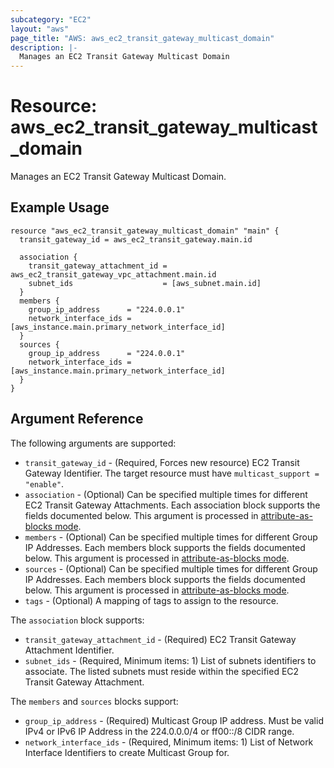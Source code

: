 ```yaml
---
subcategory: "EC2"
layout: "aws"
page_title: "AWS: aws_ec2_transit_gateway_multicast_domain"
description: |-
  Manages an EC2 Transit Gateway Multicast Domain
---
```


# Resource: aws_ec2_transit_gateway_multicast_domain

Manages an EC2 Transit Gateway Multicast Domain.

## Example Usage

```hcl
resource "aws_ec2_transit_gateway_multicast_domain" "main" {
  transit_gateway_id = aws_ec2_transit_gateway.main.id
  
  association {
    transit_gateway_attachment_id = aws_ec2_transit_gateway_vpc_attachment.main.id
    subnet_ids                    = [aws_subnet.main.id]
  }
  members {
    group_ip_address      = "224.0.0.1"
    network_interface_ids = [aws_instance.main.primary_network_interface_id]
  }
  sources {
    group_ip_address      = "224.0.0.1"
    network_interface_ids = [aws_instance.main.primary_network_interface_id]
  }
}
```

## Argument Reference

The following arguments are supported:

* `transit_gateway_id` - (Required, Forces new resource) EC2 Transit Gateway Identifier. The target resource must have 
    `multicast_support = "enable"`.
* `association` - (Optional) Can be specified multiple times for different EC2 Transit Gateway Attachments. Each 
    association block supports the fields documented below. This argument is processed in 
    [attribute-as-blocks mode](/docs/configuration/attr-as-blocks.html).
* `members` - (Optional) Can be specified multiple times for different Group IP Addresses. Each members block supports 
    the fields documented below. This argument is processed in 
    [attribute-as-blocks mode](/docs/configuration/attr-as-blocks.html).
* `sources` - (Optional) Can be specified multiple times for different Group IP Addresses. Each members block supports 
    the fields documented below. This argument is processed in 
    [attribute-as-blocks mode](/docs/configuration/attr-as-blocks.html).
* `tags` - (Optional) A mapping of tags to assign to the resource.

The `association` block supports:

* `transit_gateway_attachment_id` - (Required) EC2 Transit Gateway Attachment Identifier.
* `subnet_ids` - (Required, Minimum items: 1) List of subnets identifiers to associate. The listed subnets must reside
    within the specified EC2 Transit Gateway Attachment.

The `members` and `sources` blocks support:

* `group_ip_address` - (Required) Multicast Group IP address. Must be valid IPv4 or IPv6 IP Address in the 224.0.0.0/4 
    or ff00::/8 CIDR range.
* `network_interface_ids` - (Required, Minimum items: 1) List of Network Interface Identifiers to create 
    Multicast Group for.